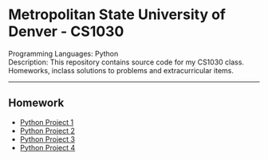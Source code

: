 # Metropolitan State University of Denver - CS1030

Programming Languages: Python \
Description: This repository contains source code for my CS1030 class. Homeworks, inclass solutions to problems and extracurricular items.  

--- 

## Homework

- [Python Project 1](Python_Projects/python_project_1/README.md)
- [Python Project 2](Python_Projects/python_project_2/README.md)
- [Python Project 3](Python_Projects/python_project_3/README.md)
- [Python Project 4](Python_Projects/python_project_4/README.md)

 
